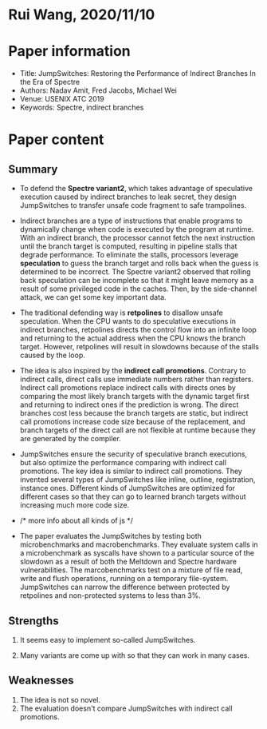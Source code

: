 # Rui Wang, 2020/11/10

# Paper information
- Title: JumpSwitches: Restoring the Performance of Indirect Branches In the Era of Spectre
- Authors: Nadav Amit, Fred Jacobs, Michael Wei
- Venue: USENIX ATC 2019
- Keywords: Spectre, indirect branches

# Paper content

## Summary
* To defend the **Spectre variant2**, which takes advantage of speculative execution caused by indirect branches to leak secret, they design JumpSwitches to transfer unsafe code fragment to safe trampolines.

* Indirect branches are a type of instructions that enable programs to dynamically change when code is executed by the program at runtime. With an indirect branch, the processor cannot fetch the next instruction until the branch target is computed, resulting in pipeline stalls that degrade performance. To eliminate the stalls, processors leverage **speculation** to guess the branch target and rolls back when the guess is determined to be incorrect. The Spectre variant2 observed that rolling back speculation can be incomplete so that it might leave memory as a result of some privileged code in the caches. Then, by the side-channel attack, we can get some key important data.

* The traditional defending way is **retpolines** to disallow unsafe speculation. When the CPU wants to do speculative executions in indirect branches, retpolines directs the control flow into an infinite loop and returning to the actual address when the CPU knows the branch target. However, retpolines will result in slowdowns because of the stalls caused by the loop.

*  The idea is also inspired by the **indirect call promotions**. Contrary to indirect calls, direct calls use immediate numbers rather than registers. Indirect call promotions replace indirect calls with directs ones by comparing the most likely branch targets with the dynamic target first and returning to indirect ones if the prediction is wrong. The direct branches cost less because the branch targets are static, but indirect call promotions increase code size because of the replacement, and branch targets of the direct call are not flexible at runtime because they are generated by the compiler.

* JumpSwitches ensure the security of speculative branch executions, but also optimize the performance comparing with indirect call promotions. The key idea is similar to indirect call promotions. They invented several types of JumpSwitches like inline, outline, registration, instance ones. Different kinds of JumpSwitches are optimized for different cases so that they can go to learned branch targets without increasing much more code size.

* /* more info about all kinds of js */

* The paper evaluates the JumpSwitches by testing both microbenchmarks and macrobenchmarks. They evaluate system calls in a microbenchmark as syscalls have shown to
a particular source of the slowdown as a result of both the Meltdown and Spectre hardware vulnerabilities. The marcobenchmarks test on a mixture of file read, write and
flush operations, running on a temporary file-system. JumpSwitches can narrow the difference between protected by retpolines and non-protected systems to less than 3%.

## Strengths
1. It seems easy to implement so-called JumpSwitches.

1. Many variants are come up with so that they can work in many cases.

## Weaknesses
1. The idea is not so novel.
1. The evaluation doesn't compare JumpSwitches with indirect call promotions.
